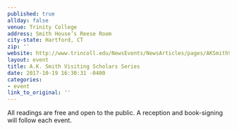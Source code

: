 ```yaml
---
published: true
allday: false
venue: Trinity College
address: Smith House’s Reese Room
city-state: Hartford, CT
zip: ''
website: http://www.trincoll.edu/NewsEvents/NewsArticles/pages/AKSmithScheduleFall2017.aspx
layout: event
title: A.K. Smith Visiting Scholars Series
date: 2017-10-19 16:30:31 -0400
categories:
- event
link_to_original: ''
---
```



All readings are free and open to the public. A reception and book-signing will follow each event.